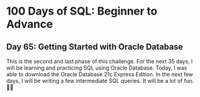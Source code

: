 # 100 Days of SQL: Beginner to Advance
## Day 65: Getting Started with Oracle Database

This is the second and last phase of this challenge. For the next 35 days, I will be learning and practicing SQL using Oracle Database. Today, I was able to download the Oracle Database 21c Express Edition. In the next few days, I will be writing a few intermediate SQL queries. It will be a lot of fun. 🙂😊 


